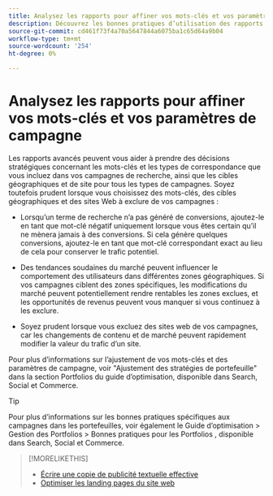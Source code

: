 ```yaml
---
title: Analysez les rapports pour affiner vos mots-clés et vos paramètres de campagne
description: Découvrez les bonnes pratiques d’utilisation des rapports pour affiner vos mots-clés et paramètres de campagne.
source-git-commit: cd461f73f4a70a5647844a6075ba1c65d64a9b04
workflow-type: tm+mt
source-wordcount: '254'
ht-degree: 0%

---
```


# Analysez les rapports pour affiner vos mots-clés et vos paramètres de campagne

Les rapports avancés peuvent vous aider à prendre des décisions stratégiques concernant les mots-clés et les types de correspondance que vous incluez dans vos campagnes de recherche, ainsi que les cibles géographiques et de site pour tous les types de campagnes. Soyez toutefois prudent lorsque vous choisissez des mots-clés, des cibles géographiques et des sites Web à exclure de vos campagnes :

* Lorsqu’un terme de recherche n’a pas généré de conversions, ajoutez-le en tant que mot-clé négatif uniquement lorsque vous êtes certain qu’il ne mènera jamais à des conversions. Si cela génère quelques conversions, ajoutez-le en tant que mot-clé correspondant exact au lieu de cela pour conserver le trafic potentiel.

* Des tendances soudaines du marché peuvent influencer le comportement des utilisateurs dans différentes zones géographiques. Si vos campagnes ciblent des zones spécifiques, les modifications du marché peuvent potentiellement rendre rentables les zones exclues, et les opportunités de revenus peuvent vous manquer si vous continuez à les exclure.

* Soyez prudent lorsque vous excluez des sites web de vos campagnes, car les changements de contenu et de marché peuvent rapidement modifier la valeur du trafic d’un site.

Pour plus d’informations sur l’ajustement de vos mots-clés et des paramètres de campagne, voir &quot;Ajustement des stratégies de portefeuille&quot; dans la section Portfolios du guide d’optimisation, disponible dans Search, Social et Commerce.<!-- verify convention for referencing Optimization Guide here -->

>[!TIP]
>
>Pour plus d’informations sur les bonnes pratiques spécifiques aux campagnes dans les portefeuilles, voir également le Guide d’optimisation > Gestion des Portfolios > Bonnes pratiques pour les Portfolios , disponible dans Search, Social et Commerce.<!-- verify convention for referencing Optimization Guide here -->

>[!MORELIKETHIS]
>
>* [Écrire une copie de publicité textuelle effective](best-practices-write.md)
>* [Optimiser les landing pages du site web](best-practices-optimize.md)

